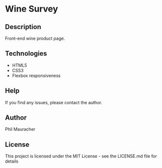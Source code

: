 # Wine Survey

## Description

Front-end wine product page.

## Technologies

* HTML5
* CSS3
* Flexbox responsiveness


## Help

If you find any issues, please contact the author.

## Author

Phil Mauracher  

## License

This project is licensed under the MIT License - see the LICENSE.md file for details
